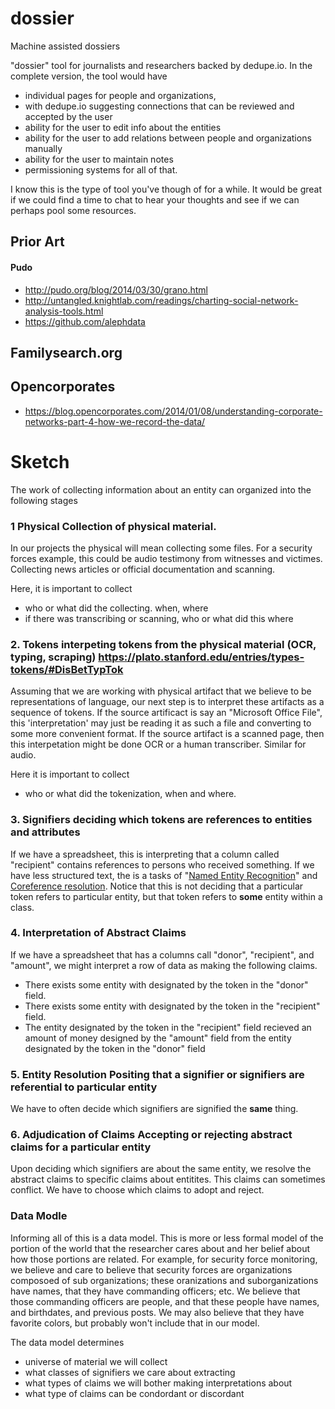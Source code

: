 # dossier
Machine assisted dossiers

"dossier" tool for journalists and researchers backed by dedupe.io. In the complete version, the tool would have

* individual pages for people and organizations,
* with dedupe.io suggesting connections that can be reviewed and accepted by the user
* ability for the user to edit info about the entities
* ability for the user to add relations between people and organizations manually
* ability for the user to maintain notes
* permissioning systems for all of that.

I know this is the type of tool you've though of for a while. It would be great if we could find a time to chat to hear your thoughts and see if we can perhaps pool some resources.


## Prior Art
#### Pudo
- http://pudo.org/blog/2014/03/30/grano.html
- http://untangled.knightlab.com/readings/charting-social-network-analysis-tools.html
- https://github.com/alephdata


## Familysearch.org

## Opencorporates
- https://blog.opencorporates.com/2014/01/08/understanding-corporate-networks-part-4-how-we-record-the-data/

# Sketch

The work of collecting information about an entity can organized into the following stages

### 1 **Physical** Collection of physical material.
In our projects the physical will mean collecting some files. For a security forces example, this could be audio testimony from witnesses and victimes. Collecting news articles or official documentation and scanning.

Here, it is important to collect
- who or what did the collecting. when, where
- if there was transcribing or scanning, who or what did this where


### 2. **Tokens** interpeting tokens from the physical material (OCR, typing, scraping) https://plato.stanford.edu/entries/types-tokens/#DisBetTypTok
Assuming that we are working with physical artifact that we believe to be representations of language, our next step is to interpret these artifacts as a sequence of tokens. If the source artificact is say an "Microsoft Office File", this 'interpretation' may just be reading it as such a file and converting to some more convenient format. If the source artifact is a scanned page, then this interpetation might be done OCR or a human transcriber. Similar for audio.

Here it is important to collect
- who or what did the tokenization, when and where.

###  3. **Signifiers** deciding which tokens are references to entities and attributes
If we have a spreadsheet, this is interpreting that a column called "recipient" contains references to persons who received something. If we have less structured text, the is a tasks of "[Named Entity Recognition](https://en.wikipedia.org/wiki/Named-entity_recognition)" and [Coreference resolution](https://nlp.stanford.edu/projects/coref.shtml). Notice that this is not deciding that a particular token refers to particular entity, but that token refers to **some** entity within a class. 


### 4. **Interpretation of Abstract Claims** 
If we have a spreadsheet that has a columns call "donor", "recipient", and "amount", we might interpret a row of data as making the following claims.

- There exists some entity with designated by the token in the "donor" field.
- There exists some entity with designated by the token in the "recipient" field.
- The entity designated by the token in the "recipient" field recieved an amount of money designed by the "amount" field from the entity designated by the token in the "donor" field

### 5. **Entity Resolution** Positing that a signifier or signifiers are referential to particular entity
We have to often decide which signifiers are signified the **same** thing. 

### 6. **Adjudication of Claims** Accepting or rejecting abstract claims for a particular entity
Upon deciding which signifiers are about the same entity, we resolve the abstract claims to specific claims about entitites. This claims can sometimes conflict. We have to choose which claims to adopt and reject.


### Data Modle
Informing all of this is a data model. This is more or less formal model of the portion of the world that the researcher cares about and her belief about how those portions are related. For example, for security force monitoring, we believe and care to believe that security forces are organizations composoed of sub organizations; these oranizations and suborganizations have names, that they have commanding officers; etc. We believe that those commanding officers are people, and that these people have names, and birthdates, and previous posts. We may also believe that they have favorite colors, but probably won't include that in our model.

The data model determines 

- universe of material we will collect
- what classes of signifiers we care about extracting
- what types of claims we will bother making interpretations about
- what type of claims can be condordant or discordant



